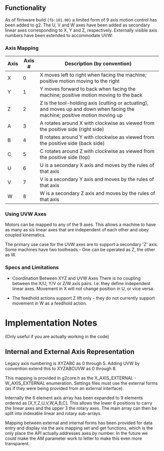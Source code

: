 ## Functionality
As of firmware build `{fb:101.00}` a limited form of 9 axis motion control has been added to g2. The U, V and W axes have been added as secondary linear axes corresponding to X, Y and Z, respectively. Externally visible axis numbers have been extended to accommodate UVW:

### Axis Mapping

Axis | Axis # | Description (by convention)
------|---| ---------
X | 0 | X moves left to right when facing the machine; positive motion moving to the right
Y | 1 | Y moves forward to back when facing the machine; positive motion moving to the back
Z | 2 | Z is the tool-holding axis (cutting or actuating), and moves up and down when facing the machine; positive motion moving up
A | 3 | A rotates around X with clockwise as viewed from the positive side (right side)
B | 4 | B rotates around Y with clockwise as viewed from the positive side (back side)
C | 5 | C rotates around Z with clockwise as viewed from the positive side (top)
U | 6 | U is a secondary X axis and moves by the rules of that axis
V | 7 | V is a secondary Y axis and moves by the rules of that axis
W | 8 | W is a secondary Z axis and moves by the rules of that axis

### Using UVW Axes
Motors can be mapped to any of the 9 axes. This allows a machine to have as many as sis linear axes that are independent of each other and obey coupled kinematics.

The primary use case for the UVW axes are to support a secondary 'Z' axis. Some machines have two toolheads - One can be operated as Z, the other as W. 

### Specs and Limitations

* Coordination Between XYZ and UVW Axes
There is no coupling between the X/U, Y/V or Z/W axis pairs. I.e. they define independent linear axes. Movement in X will not change position in U, or vice versa.

* The feedhold actions support Z lift only - they do not currently support movement in W as a feedhold action.

# Implementation Notes 
(Only useful if you are actually working in the code)
## Internal and External Axis Representation
Legacy axis numbering is XYZABC as 0 through 5. Adding UVW by convention extend this to XYZABCUVW as 0 through 8.

This mapping is provided in g2core.h as the X_AXIS_EXTERNAL - W_AXIS_EXTERNAL enumeration. Settings files must use the external forms (as if they were being provided from an external interface).

Internally the 6 element axis array has been expanded to 9 elements ordered as [X,Y,Z,U,V,W,A,B,C]. This allows the lower 6 positions to carry the linear axes and the upper 3 the rotary axes. The main array can then be split into indexable linear and rotary sub-arrays.

Mapping between external and internal forms has been provided for data entry and display via the axis mapping set and get functions, which is the only place the API actually addresses axes by number. In the future we could make the AM parameter work to letter to make this even more transparent.
